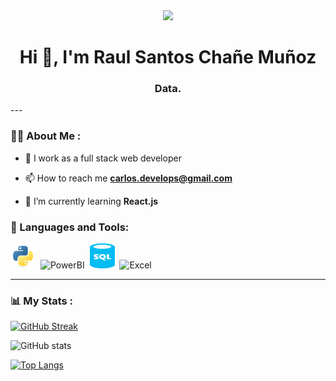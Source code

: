 <div id="header" align="center">
    <img src="https://media.giphy.com/media/QZkpIdieotn3i/giphy.gif" width="200" />
    <h1 align="center">Hi 👋, I'm Raul Santos Chañe Muñoz</h1>
    <h3 align="center">Data.</h3>
</div>
---

### 👨‍💻 About Me :

- 📝 I work as a full stack web developer

- 📫 How to reach me **carlos.develops@gmail.com**

- 🌱 I’m currently learning **React.js**


<div align="left">
    <h3>🔨 Languages and Tools:</h3>
    <div>
        <img src="https://github.com/devicons/devicon/blob/master/icons/python/python-original.svg" title="Python" alt="Python" width="40" height="40"/>&nbsp;
        <img src="https://github.com/microsoft/PowerBI-Icons/blob/main/SVG/Power-BI.svg"  title="PowerBI" alt="PowerBI" width="40" height="40"/>&nbsp;
        <img src="https://github.com/Ensono/azure-vector-icons/blob/master/icons/SQL%20Database%20(Generic).svg" title="SQL" alt="SQL" width="40" height="40"/>&nbsp;
        <img src="https://github.com/sandroasp/Microsoft-Integration-and-Azure-Stencils-Pack-for-Visio/blob/master/Office%20365/SVG/Excel-Doc.svg" title="Excel" alt="Excel" width="40" height="40"/>&nbsp;
      </div>
</div>

---

### 📊 My Stats :

[![GitHub Streak](http://github-readme-streak-stats.herokuapp.com?user=YouDevs&theme=onedark)](https://git.io/streak-stats)

![GitHub stats](https://github-readme-stats.vercel.app/api?username=YouDevs&show_icons=true&theme=radical)

[![Top Langs](https://github-readme-stats.vercel.app/api/top-langs/?username=YouDevs&theme=tokyonight)](https://github.com/anuraghazra/github-readme-stats)
